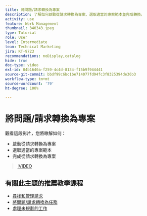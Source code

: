 ```yaml
---
title: 將問題/請求轉換為專案
description: 了解如何啟動從請求轉換為專案、選取適當的專案範本並完成轉換。
activity: use
feature: Work Management
thumbnail: 340343.jpeg
type: Tutorial
role: User
level: Intermediate
team: Technical Marketing
jira: KT-9723
recommendations: noDisplay,catalog
hide: true
doc-type: video
exl-id: 04b1640a-f259-4c4d-8134-f15b9f944441
source-git-commit: bbdf99c6bc1be714077fd94fc3f8325394de36b3
workflow-type: tm+mt
source-wordcount: '79'
ht-degree: 100%

---
```


# 將問題/請求轉換為專案

觀看這段影片，您將瞭解如何：

* 啟動從請求轉換為專案
* 選取適當的專案範本
* 完成從請求轉換為專案

>[!VIDEO](https://video.tv.adobe.com/v/340343/?quality=12&learn=on&enablevpops=1)


## 有關此主題的推薦教學課程

* [尋找和管理請求](/help/manage-work/issues-requests/find-requests.md)
* [將問題/請求轉換為任務](/help/manage-work/issues-requests/convert-issues-to-other-work-items.md)
* [處理未規劃的工作](/help/manage-work/issues-requests/handle-unplanned-work.md)
